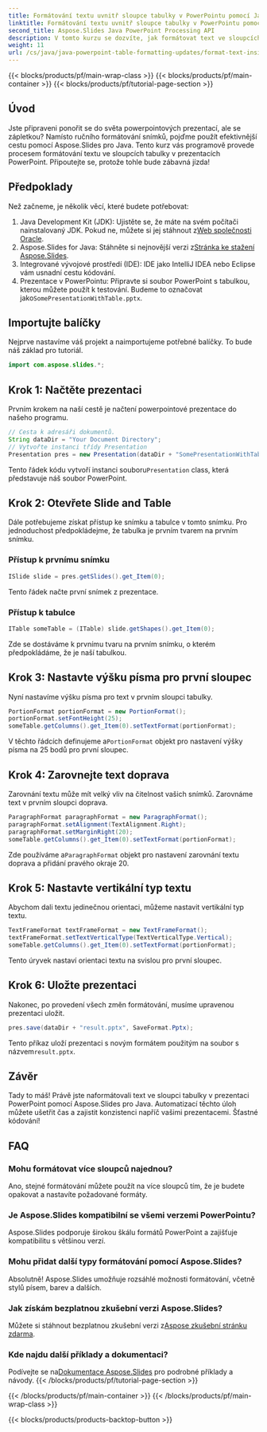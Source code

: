 ```yaml
---
title: Formátování textu uvnitř sloupce tabulky v PowerPointu pomocí Java
linktitle: Formátování textu uvnitř sloupce tabulky v PowerPointu pomocí Java
second_title: Aspose.Slides Java PowerPoint Processing API
description: V tomto kurzu se dozvíte, jak formátovat text ve sloupcích tabulky v PowerPointu pomocí Aspose.Slides for Java. Vylepšete své prezentace programově.
weight: 11
url: /cs/java/java-powerpoint-table-formatting-updates/format-text-inside-table-column-powerpoint-java/
---
```


{{< blocks/products/pf/main-wrap-class >}}
{{< blocks/products/pf/main-container >}}
{{< blocks/products/pf/tutorial-page-section >}}

## Úvod
Jste připraveni ponořit se do světa powerpointových prezentací, ale se zápletkou? Namísto ručního formátování snímků, pojďme použít efektivnější cestu pomocí Aspose.Slides pro Java. Tento kurz vás programově provede procesem formátování textu ve sloupcích tabulky v prezentacích PowerPoint. Připoutejte se, protože tohle bude zábavná jízda!
## Předpoklady
Než začneme, je několik věcí, které budete potřebovat:
1.  Java Development Kit (JDK): Ujistěte se, že máte na svém počítači nainstalovaný JDK. Pokud ne, můžete si jej stáhnout z[Web společnosti Oracle](https://www.oracle.com/java/technologies/javase-jdk11-downloads.html).
2.  Aspose.Slides for Java: Stáhněte si nejnovější verzi z[Stránka ke stažení Aspose.Slides](https://releases.aspose.com/slides/java/).
3. Integrované vývojové prostředí (IDE): IDE jako IntelliJ IDEA nebo Eclipse vám usnadní cestu kódování.
4.  Prezentace v PowerPointu: Připravte si soubor PowerPoint s tabulkou, kterou můžete použít k testování. Budeme to označovat jako`SomePresentationWithTable.pptx`.

## Importujte balíčky
Nejprve nastavíme váš projekt a naimportujeme potřebné balíčky. To bude náš základ pro tutoriál.
```java
import com.aspose.slides.*;
```
## Krok 1: Načtěte prezentaci
Prvním krokem na naší cestě je načtení powerpointové prezentace do našeho programu.
```java
// Cesta k adresáři dokumentů.
String dataDir = "Your Document Directory";
// Vytvořte instanci třídy Presentation
Presentation pres = new Presentation(dataDir + "SomePresentationWithTable.pptx");
```
 Tento řádek kódu vytvoří instanci souboru`Presentation` class, která představuje náš soubor PowerPoint.
## Krok 2: Otevřete Slide and Table
Dále potřebujeme získat přístup ke snímku a tabulce v tomto snímku. Pro jednoduchost předpokládejme, že tabulka je prvním tvarem na prvním snímku.
### Přístup k prvnímu snímku
```java
ISlide slide = pres.getSlides().get_Item(0);
```
Tento řádek načte první snímek z prezentace.
### Přístup k tabulce
```java
ITable someTable = (ITable) slide.getShapes().get_Item(0);
```
Zde se dostáváme k prvnímu tvaru na prvním snímku, o kterém předpokládáme, že je naší tabulkou.
## Krok 3: Nastavte výšku písma pro první sloupec
Nyní nastavíme výšku písma pro text v prvním sloupci tabulky.
```java
PortionFormat portionFormat = new PortionFormat();
portionFormat.setFontHeight(25);
someTable.getColumns().get_Item(0).setTextFormat(portionFormat);
```
 V těchto řádcích definujeme a`PortionFormat` objekt pro nastavení výšky písma na 25 bodů pro první sloupec.
## Krok 4: Zarovnejte text doprava
Zarovnání textu může mít velký vliv na čitelnost vašich snímků. Zarovnáme text v prvním sloupci doprava.

```java
ParagraphFormat paragraphFormat = new ParagraphFormat();
paragraphFormat.setAlignment(TextAlignment.Right);
paragraphFormat.setMarginRight(20);
someTable.getColumns().get_Item(0).setTextFormat(portionFormat);
```
 Zde používáme a`ParagraphFormat` objekt pro nastavení zarovnání textu doprava a přidání pravého okraje 20.
## Krok 5: Nastavte vertikální typ textu
Abychom dali textu jedinečnou orientaci, můžeme nastavit vertikální typ textu.
```java
TextFrameFormat textFrameFormat = new TextFrameFormat();
textFrameFormat.setTextVerticalType(TextVerticalType.Vertical);
someTable.getColumns().get_Item(0).setTextFormat(portionFormat);
```
Tento úryvek nastaví orientaci textu na svislou pro první sloupec.
## Krok 6: Uložte prezentaci
Nakonec, po provedení všech změn formátování, musíme upravenou prezentaci uložit.
```java
pres.save(dataDir + "result.pptx", SaveFormat.Pptx);
```
 Tento příkaz uloží prezentaci s novým formátem použitým na soubor s názvem`result.pptx`.

## Závěr
Tady to máš! Právě jste naformátovali text ve sloupci tabulky v prezentaci PowerPoint pomocí Aspose.Slides pro Java. Automatizací těchto úloh můžete ušetřit čas a zajistit konzistenci napříč vašimi prezentacemi. Šťastné kódování!
## FAQ
### Mohu formátovat více sloupců najednou?
Ano, stejné formátování můžete použít na více sloupců tím, že je budete opakovat a nastavíte požadované formáty.
### Je Aspose.Slides kompatibilní se všemi verzemi PowerPointu?
Aspose.Slides podporuje širokou škálu formátů PowerPoint a zajišťuje kompatibilitu s většinou verzí.
### Mohu přidat další typy formátování pomocí Aspose.Slides?
Absolutně! Aspose.Slides umožňuje rozsáhlé možnosti formátování, včetně stylů písem, barev a dalších.
### Jak získám bezplatnou zkušební verzi Aspose.Slides?
 Můžete si stáhnout bezplatnou zkušební verzi z[Aspose zkušební stránku zdarma](https://releases.aspose.com/).
### Kde najdu další příklady a dokumentaci?
 Podívejte se na[Dokumentace Aspose.Slides](https://reference.aspose.com/slides/java/) pro podrobné příklady a návody.
{{< /blocks/products/pf/tutorial-page-section >}}

{{< /blocks/products/pf/main-container >}}
{{< /blocks/products/pf/main-wrap-class >}}

{{< blocks/products/products-backtop-button >}}
